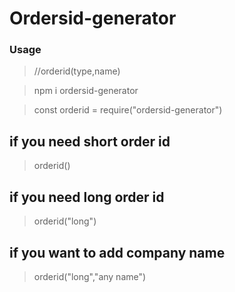 # Ordersid-generator

### Usage
> //orderid(type,name)

> npm i ordersid-generator

> const orderid = require("ordersid-generator")

## if you need short order id

> orderid()

## if you need long order id

> orderid("long")

## if you want to add company name

> orderid("long","any name")
